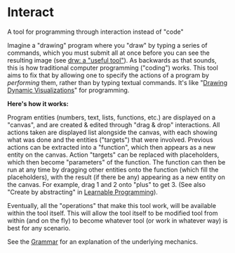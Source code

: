 # Interact
A tool for programming through interaction instead of "code"

Imagine a "drawing" program where you "draw" by typing a series of commands, which you must submit all at once before you can see the resulting image (see [drw: a "useful tool"](https://programmingmadecomplicated.wordpress.com/2017/10/29/introducing-drw-a-useful-tool-to-solve-a-practical-problem/)). As backwards as that sounds, this is how traditional computer programming ("coding") works. This tool aims to fix that by allowing one to specify the actions of a program by *performing* them, rather than by typing textual commands. It's like "[Drawing Dynamic Visualizations](http://worrydream.com/DrawingDynamicVisualizationsTalk/)" for programming.

**Here's how it works:**

Program entities (numbers, text, lists, functions, etc.) are displayed on a "canvas", and are created & edited through "drag & drop" interactions. All actions taken are displayed list alongside the canvas, with each showing what was done and the entities ("targets") that were involved. Previous actions can be extracted into a "function", which then appears as a new entity on the canvas. Action "targets" can be replaced with placeholders, which then become "parameters" of the function. The function can then be run at any time by dragging other entities onto the function (which fill the placeholders), with the result (if there be any) appearing as a new entity on the canvas. For example, drag 1 and 2 onto "plus" to get 3. (See also "Create by abstracting" in [Learnable Programming](http://worrydream.com/LearnableProgramming/)).

Eventually, all the "operations" that make this tool work, will be available within the tool itself. This will allow the tool itself to be modified tool from within (and on the fly) to become whatever tool (or work in whatever way) is best for any scenario.

See the [Grammar](https://github.com/d-cook/Interact/blob/master/Grammar.txt) for an explanation of the underlying mechanics.
